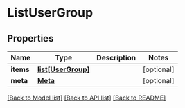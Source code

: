 # ListUserGroup

## Properties
Name | Type | Description | Notes
------------ | ------------- | ------------- | -------------
**items** | [**list[UserGroup]**](UserGroup.md) |  | [optional] 
**meta** | [**Meta**](Meta.md) |  | [optional] 

[[Back to Model list]](../README.md#documentation-for-models) [[Back to API list]](../README.md#documentation-for-api-endpoints) [[Back to README]](../README.md)


